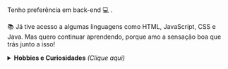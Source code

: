 
	
<p>  </p>
<p> Tenho preferência em back-end 💻 . </p>
<p> 📚 Já tive acesso a algumas linguagens como HTML, JavaScript, CSS e Java. Mas quero continuar aprendendo, porque amo a sensação boa que trás junto a isso! </p>
<p></p>
<details>
	<summary> <b> Hobbies e Curiosidades</b> <i>(Clique aqui)</i> </summary>
<p></p>
<p>- Adoro trabalhar home office e me sinto muito mais produtivo.</p>
<p>- Por incrivel que pareça estou sempre em movimento e aprendo diversas coisas de maneira autoditada.</p>
<p>- Sou patinador e aprendi depois dos 18 anos.</p>
<p>- De preferência vou ao parque nos fins de semana.</p>
<p>- Gosto de plantas, principalmente as que dá pra comer.</p>
<p>Curiosidades:<p/>
<p>Adoro aquarismo e já visitei quase todas as lojas sobre o assunto de Sp.</p>

<a><img src="https://github-readme-stats.vercel.app/api/top-langs/?username=Jeanauta&layout=compact&show_icons=true&theme=chartreuse-dark"></a>

<a><img src="https://github-readme-stats.vercel.app/api?username=Jeanauta&show_icons=true&theme=chartreuse-dark"></a> 

<p align="center"> 
 Quantidade de visitas no meu perfil  <br></p>
 <p align="center">

<p align="center"> 
   <img alingn="center" src="https://profile-counter.glitch.me/Jeanauta/count.svg" /></p>
<p align="center">
	
✨You are welcome to share and collaborate on any project in this repository! Let's go together!✨
